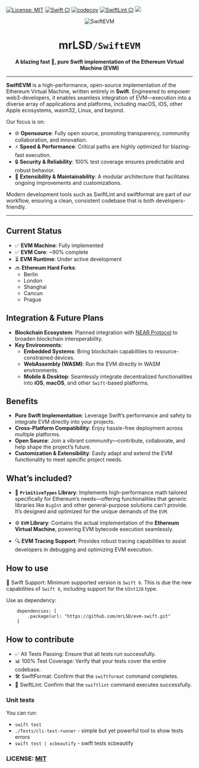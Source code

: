 [![License: MIT](https://img.shields.io/badge/License-MIT-yellow.svg)](https://opensource.org/licenses/MIT)
[![Swift CI](https://github.com/mrLSD/evm-swift/actions/workflows/swift.yaml/badge.svg)](https://github.com/mrLSD/evm-swift/actions/workflows/swift.yaml)
[![codecov](https://codecov.io/gh/mrLSD/swift-evm/graph/badge.svg?token=1uc0niBI3c)](https://codecov.io/gh/mrLSD/swift-evm)
[![SwiftLint CI](https://img.shields.io/badge/SwiftLint-CI-blue.svg)](https://github.com/mrLSD/evm-swift/actions/workflows/swift.yaml)
[![](https://img.shields.io/endpoint?url=https%3A%2F%2Fswiftpackageindex.com%2Fapi%2Fpackages%2FmrLSD%2Fevm-swift%2Fbadge%3Ftype%3Dswift-versions)](https://swiftpackageindex.com/mrLSD/evm-swift)


<div align="center">
  <img src=".github/logo.png" alt="SwiftEVM" />

  <h1>mrLSD<code>/SwiftEVM</code></h1>
  <p><strong>A blazing fast 🚀, pure Swift implementation of the Ethereum Virtual Machine (EVM)</strong></p>
</div>

-----

**SwiftEVM** is a high-performance, open-source implementation of the Ethereum Virtual Machine, 
written entirely in **Swift**. Engineered to empower web3-developers, it enables seamless integration of EVM—execution into a diverse array of applications and platforms, including macOS, iOS, other Apple ecosystems, wasm32, Linux, and beyond.

Our focus is on:
- 🌐 **Opensource**: Fully open source, promoting transparency, community collaboration, and innovation.
- ⚡ **Speed & Performance**: Critical paths are highly optimized for blazing-fast execution.
- 🔒 **Security & Reliability**: 100% test coverage ensures predictable and robust behavior.
- 🔧 **Extensibility & Maintainability**: A modular architecture that facilitates ongoing improvements and customizations.

Modern development tools such as SwiftLint and swiftformat are part of our workflow, ensuring a clean, 
consistent codebase that is both developers-friendly.

---

## Current Status

- ✅ **EVM Machine**: Fully implemented
- ✅ **EVM Core**: ~90% complete
- ⏳ **EVM Runtime**: Under active development
- 🔜 **Ethereum Hard Forks**:
  - Berlin
  - London
  - Shanghai
  - Cancun
  - Prague

## Integration & Future Plans

- **Blockchain Ecosystem**: Planned integration with [NEAR Protocol](https://near.org/) to broaden 
blockchain interoperability.
- **Key Environments**:
  - **Embedded Systems**: Bring blockchain capabilities to resource-constrained devices.
  - **WebAssembly (WASM)**: Run the EVM directly in WASM environments.
  - **Mobile & Desktop**: Seamlessly integrate decentralized functionalities into **iOS**, **macOS**, and other `Swift`-based platforms.

## Benefits

- **Pure Swift Implementation**: Leverage Swift’s performance and safety to integrate EVM directly into your projects.
- **Cross-Platform Compatibility**: Enjoy hassle-free deployment across multiple platforms.
- **Open Source**: Join a vibrant community—contribute, collaborate, and help shape the project’s future.
- **Customization & Extensibility**: Easily adapt and extend the EVM functionality to meet specific project needs.

## What’s included?

- 🔢 **`PrimitiveTypes` Library**: Implements high-performance math tailored specifically for Ethereum’s needs—offering
functionalities that generic libraries like `BigInt` and other general-purpose solutions can’t provide. 
It’s designed and optimized for the unique demands of the `EVM`.

- ⚙️ **`EVM` Library**: Contains the actual implementation of the **Ethereum Virtual Machine**, powering EVM bytecode execution seamlessly.

- 🔍 **EVM Tracing Support**: Provides robust tracing capabilities to assist developers in debugging and optimizing EVM execution.

## How to use

📱 Swift Support: Minimum supported version is `Swift 6`. 
This is due the new capabilities of `Swift 6`, including support for the `UInt128` type.

Use as dependency:
```
    dependencies: [
        .package(url: "https://github.com/mrLSD/evm-swift.git"
    ]
```

## How to contribute

- ✅ All Tests Passing: Ensure that all tests run successfully.
- 📊 100% Test Coverage: Verify that your tests cover the entire codebase.
- 🛠️ SwiftFormat: Confirm that the `swiftformat` command completes.
- 🔧 SwiftLint: Confirm that the `swiftlint` command executes successfully.

### Unit tests

You can run:
- `swift test`
- `./Tests/cli-test-runner` - simple but yet powerful tool to show tests errors
- `swift test | xcbeautify` - swift tests xcbeautify

### LICENSE: [MIT](LICENSE)
